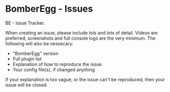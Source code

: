 # BomberEgg - Issues
BE - Issue Tracker. 

When creating an issue, please include lots and lots of detail. Videos are preferred, screenshots and full console logs are the very minimum. The following will also be nessecary:
- "BomberEgg" version
- Full plugin list
- Explanation of how to reproduce the issue.
- Your config file(s), if changed anything

If your explanation is too vague, or the issue can't be reproduced, then your issue will be closed.